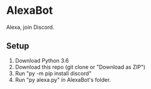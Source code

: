# AlexaBot
Alexa, join Discord.

## Setup
1. Download Python 3.6
2. Download this repo (git clone or "Download as ZIP")
3. Run "py -m pip install discord"
4. Run "py alexa.py" in AlexaBot's folder.